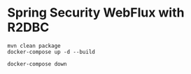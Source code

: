 # Spring Security WebFlux with R2DBC

```shell
mvn clean package
docker-compose up -d --build
```

```shell
docker-compose down
```